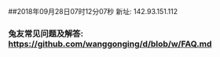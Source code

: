 ##2018年09月28日07时12分07秒 新址: 142.93.151.112
### 兔友常见问题及解答: https://github.com/wanggonging/d/blob/w/FAQ.md
